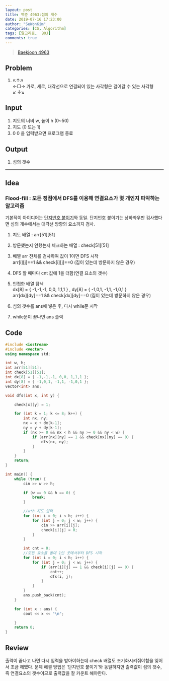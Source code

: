 ```yaml
---
layout: post
title: 백준 4963:섬의 개수
date: 2019-07-16 17:23:00
author: "SeWonKim"
categories: [CS, Algorithm]
tags: [알고리즘,  BOJ]
comments: true
---
```



> [Baekjoon 4963](https://www.acmicpc.net/problem/4963)

## Problem
  1. ↖↑↗   \
     ←□→ 가로, 세로, 대각선으로 연결되어 있는 사각형은 걸어갈 수 있는 사각형\
     ↙ ↓↘

## Input
  1. 지도의 너비 w, 높이 h (0~50)
  2. 지도 (0 또는 1)
  3. 0 0 을 입력받으면 프로그램 종료 

## Output
  1. 섬의 갯수


---

## Idea
### Flood-fill : 모든 정점에서 DFS를 이용해 연결요소가 몇 개인지 파악하는 알고리즘
기본적이 아이디어는 [단지번호 붙이기](https://sewonkimm.github.io/jekyll/%EB%B0%B1%EC%A4%80/algorithm/til/flood-fill/)와 동일.
단지번호 붙이기는 상하좌우만 검사했다면 섬의 개수에서는 대각선 방향의 요소까지 검사.

1. 지도 배열 : arr[51][51]

2. 방문했는지 안했는지 체크하는 배열 : check[51][51]

3. 배열 arr 전체를 검사하여 값이 1이면 DFS 시작\
   arr[i][j]==1 && check[i][j]==0 (집이 있는데 방문하지 않은 경우)
   
4. DFS 할 때마다 cnt 값에 1을 더함(연결 요소의 갯수)
   
5. 인접한 배열 탐색\
   dx[8] = { -1,-1,-1, 0,0, 1,1,1 } , dy[8] = { -1,0,1, -1,1, -1,0,1 }\
   arr[dx][dy]==1 && check[dx][dy]==0 (집이 있는데 방문하지 않은 경우)
 
6. 섬의 갯수를 ans에 넣은 후, 다시 while문 시작  

7. while문이 끝나면 ans 출력
 
## Code
```cpp
#include <iostream>
#include <vector>
using namespace std;

int w, h;
int arr[51][51];
int check[51][51];
int dx[8] = { -1,-1,-1, 0,0, 1,1,1 };
int dy[8] = { -1,0,1, -1,1, -1,0,1 };
vector<int> ans;

void dfs(int x, int y) {

	check[x][y] = 1;

	for (int k = 1; k <= 8; k++) {
		int nx, ny;
		nx = x + dx[k-1];
		ny = y + dy[k-1];
		if (nx >= 0 && nx < h && ny >= 0 && ny < w) {
			if (arr[nx][ny] == 1 && check[nx][ny] == 0) {
				dfs(nx, ny);
			}
		}
	}
	return;
}

int main() {
	while (true) {
		cin >> w >> h;

		if (w == 0 && h == 0) {
			break;
		}

		//w*h 지도 입력
		for (int i = 0; i < h; i++) {
			for (int j = 0; j < w; j++) {
				cin >> arr[i][j];
				check[i][j] = 0;
			}
		}

		int cnt = 0;
		//모든 요소를 돌며 1인 곳에서부터 DFS 시작
		for (int i = 0; i < h; i++) {
			for (int j = 0; j < w; j++) {
				if (arr[i][j] == 1 && check[i][j] == 0) {
					cnt++;
					dfs(i, j);
				}
			}
		}
		ans.push_back(cnt);
	}

	for (int x : ans) {
		cout << x << "\n";

	}
	return 0;
}
```

## Review
출력이 끝나고 나면 다시 입력을 받아야하는데 check 배열도 초기화시켜줘야함을 잊어서 조금 헤맸다.
문제 해결 방법은 '단지번호 붙이기'와 동일하지만 출력값이 섬의 갯수, 즉 연결요소의 갯수이므로 출력값을 잘 카운트 해야한다.
